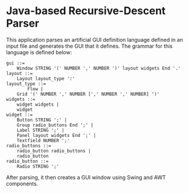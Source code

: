 # Java-based Recursive-Descent Parser

This application parses an artificial GUI definition language defined in an input file and generates the GUI that it defines. The grammar for this language is defined below:

    gui ::=
        Window STRING '(' NUMBER ',' NUMBER ')' layout widgets End '.'
    layout ::=
        Layout layout_type ':'
    layout_type ::=
            Flow |
        Grid '(' NUMBER ',' NUMBER [',' NUMBER ',' NUMBER] ')'
    widgets ::=
        widget widgets |
        widget
    widget ::=
        Button STRING ';' |
        Group radio_buttons End ';' |
        Label STRING ';' |
        Panel layout widgets End ';' |
        Textfield NUMBER ';'
    radio_buttons ::=
        radio_button radio_buttons |
        radio_button
    radio_button ::=
        Radio STRING ';'

After parsing, it then creates a GUI window using Swing and AWT components.